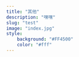 ```yaml
---
title: "其他"
description: "嘿嘿"
slug: "test"
image: "index.jpg"
style:
    background: "#FF4500"
    color: "#fff"
---
```

